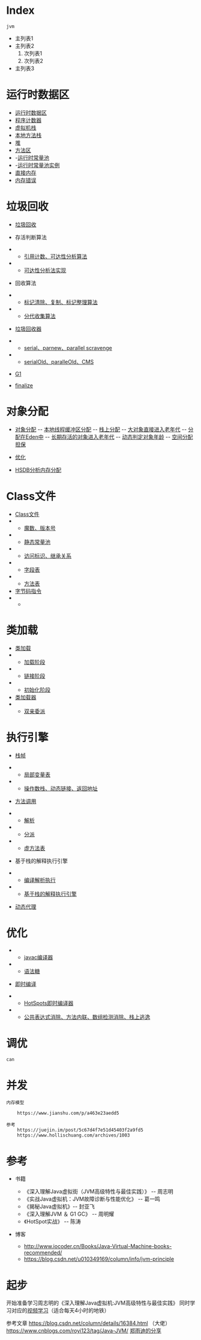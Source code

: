 
# Index

    jvm
 
- 主列表1
- 主列表2
  1. 次列表1
  2. 次列表2
- 主列表3






    
    
# 运行时数据区

- [运行时数据区](https://github.com/RodJohn/JVM/blob/master/md/201_%E5%86%85%E5%AD%98%E5%8C%BA%E5%9F%9F.md)
- [程序计数器](https://github.com/RodJohn/JVM/edit/master/md/202_%E7%A8%8B%E5%BA%8F%E8%AE%A1%E6%95%B0%E5%99%A8.md)
- [虚拟机栈](https://github.com/RodJohn/JVM/blob/master/md/203_%E8%99%9A%E6%8B%9F%E6%9C%BA%E6%A0%88.md)
- [本地方法栈](https://github.com/RodJohn/JVM/blob/master/md/204_%E6%9C%AC%E5%9C%B0%E6%96%B9%E6%B3%95%E6%A0%88.md)
- [堆](https://github.com/RodJohn/JVM/blob/master/md/205_%E5%A0%86.md)
- [方法区](https://github.com/RodJohn/JVM/blob/master/md/206_%E6%96%B9%E6%B3%95%E5%8C%BA.md)
- -[运行时常量池](https://github.com/RodJohn/JVM/blob/master/md/208_%E8%BF%90%E8%A1%8C%E6%97%B6%E5%B8%B8%E9%87%8F%E6%B1%A0.md)
- -[运行时常量池实例](https://github.com/RodJohn/JVM/blob/master/md/209_%E8%BF%90%E8%A1%8C%E6%97%B6%E5%B8%B8%E9%87%8F%E6%B1%A0%E5%AE%9E%E4%BE%8B.md)
- [直接内存](https://github.com/RodJohn/JVM/blob/master/md/207_%E7%9B%B4%E6%8E%A5%E5%86%85%E5%AD%98.md)
- [内存错误](https://github.com/RodJohn/JVM/blob/master/md/210_%E5%86%85%E5%AD%98%E9%94%99%E8%AF%AF.md)

# 垃圾回收

 - [垃圾回收](https://github.com/RodJohn/JVM/blob/master/md/220_%E5%9E%83%E5%9C%BE%E5%9B%9E%E6%94%B6.md)  
 - 存活判断算法
 - - [引用计数、可达性分析算法](https://github.com/RodJohn/JVM/edit/master/md/221_%E5%AD%98%E6%B4%BB%E7%AE%97%E6%B3%95.md)     
 - - [可达性分析法实现](https://github.com/RodJohn/JVM/blob/master/md/225_%E5%8F%AF%E8%BE%BE%E6%80%A7%E5%88%86%E6%9E%90%E6%B3%95%E5%AE%9E%E7%8E%B0.md)
 - 回收算法
 - - [标记清除、复制、标记整理算法](https://github.com/RodJohn/JVM/blob/master/md/224_%E5%9F%BA%E7%A1%80%E5%9B%9E%E6%94%B6%E7%AE%97%E6%B3%95.md)
 - - [分代收集算法](https://github.com/RodJohn/JVM/blob/master/md/229_%E5%88%86%E4%BB%A3%E6%94%B6%E9%9B%86%E7%AE%97%E6%B3%95.md)
 
 - [垃圾回收器](https://github.com/RodJohn/JVM/edit/master/md/226_%E5%9E%83%E5%9C%BE%E5%9B%9E%E6%94%B6%E5%99%A8.md)
 - - [serial、parnew、parallel scravenge](https://github.com/RodJohn/JVM/blob/master/md/230_%E6%96%B0%E7%94%9F%E4%BB%A3%E6%94%B6%E9%9B%86%E5%99%A8.md)
 - - [serialOld、paralleOld、CMS](https://github.com/RodJohn/JVM/blob/master/md/231_%E8%80%81%E5%B9%B4%E4%BB%A3%E6%94%B6%E9%9B%86%E5%99%A8.md)
 
 - [G1](https://github.com/RodJohn/JVM/blob/master/md/227_G1.md)
 - [finalize]()  
 
 # 对象分配
 
 - [对象分配]()
 -- [本地线程缓冲区分配]()
 -- [栈上分配]()
 -- [大对象直接进入老年代]()
 -- [分配在Eden中]()
 -- [长期存活的对象进入老年代]()
 -- [动态判定对象年龄]()
 -- [空间分配担保]()
 
 - [优化]()
 - [HSDB分析内存分配]()


# Class文件

 - [Class文件](https://github.com/RodJohn/JVM/blob/master/md/330_ClassFile.md)
 - - [魔数、版本号](https://github.com/RodJohn/JVM/blob/master/md/337_MagicVersion.md)
 - - [静态常量池](https://github.com/RodJohn/JVM/blob/master/md/332_StaticConstantPool.md)
 - - [访问标识、继承关系](https://github.com/RodJohn/JVM/blob/master/md/338_AccessFlag.md)
 - - [字段表](https://github.com/RodJohn/JVM/blob/master/md/333_FiledTable.md)
 - - [方法表](https://github.com/RodJohn/JVM/blob/master/md/335_MethodTable.md)
 - [字节码指令]()
 - - []()
 
    
# 类加载

- [类加载](https://github.com/RodJohn/JVM/blob/master/md/310_ClassLoad.md)
- - [加载阶段](https://github.com/RodJohn/JVM/blob/master/md/311_loadstage.md)
- - [链接阶段](https://github.com/RodJohn/JVM/blob/master/md/312_linkstage.md)
- - [初始化阶段](https://github.com/RodJohn/JVM/blob/master/md/313_initstage.md)
- [类加载器](https://github.com/RodJohn/JVM/blob/master/md/320_ClassLoder.md)
- - [双亲委派]()

       

# 执行引擎

- [栈帧](https://github.com/RodJohn/JVM/edit/master/md/362_StackFrame.md)
- - [局部变量表](https://github.com/RodJohn/JVM/blob/master/md/363_LocalVarableTable.md)
- - [操作数栈、动态链接、返回地址](https://github.com/RodJohn/JVM/blob/master/md/364_OperandStack.md)
- [方法调用](https://github.com/RodJohn/JVM/blob/master/md/365_MethodCall.md)
- - [解析](https://github.com/RodJohn/JVM/blob/master/md/366_Resolution.md) 
- - [分派](https://github.com/RodJohn/JVM/blob/master/md/367_dispatch.md) 
- - [虚方法表](https://github.com/RodJohn/JVM/blob/master/md/368_MethodTable.md)
- 基于栈的解释执行引擎
- - [编译解析执行](https://github.com/RodJohn/JVM/blob/master/md/370_AnalyticalExecution.md)
- - [基于栈的解释执行引擎](https://github.com/RodJohn/JVM/blob/master/md/369_EngineOnSatck.md)
  
- [动态代理]()



# 优化

- - [javac编译器](https://github.com/RodJohn/JVM/blob/master/md/510_javac.md)
- - [语法糖](https://github.com/RodJohn/JVM/blob/master/md/514_Sugar.md)

- [即时编译](https://github.com/RodJohn/JVM/blob/master/md/520_JIT.md)
- - [HotSpots即时编译器](https://github.com/RodJohn/JVM/blob/master/md/522_HotSpotC1C2.md)
- - [公共表达式消除、方法内联、数组检测消除、栈上逃逸](https://github.com/RodJohn/JVM/blob/master/md/526_optimization.md)

# 调优
    
    can



# 并发

    内存模型
    
        https://www.jianshu.com/p/a463e23aedd5
    
    参考
        https://juejin.im/post/5c67d4f7e51d45403f2a9fd5
        https://www.hollischuang.com/archives/1003






# 参考

- 书籍
  * 《深入理解Java虚拟街（JVM高级特性与最佳实践）》 -- 周志明
  * 《实战Java虚拟机：JVM故障诊断与性能优化》 -- 葛一鸣
  * 《揭秘Java虚拟机》-- 封亚飞
  * 《深入理解JVM ＆ G1 GC》 -- 周明耀
  * 《HotSpot实战》 -- 陈涛


- 博客  
  * http://www.iocoder.cn/Books/Java-Virtual-Machine-books-recommended/
  * https://blog.csdn.net/u010349169/column/info/jvm-principle
 

# 起步
开始准备学习周志明的《深入理解Java虚拟机:JVM高级特性与最佳实践》 
同时学习对应的[视频学习](https://www.bilibili.com/video/av29502877)（适合每天4小时的地铁）

参考文章
https://blog.csdn.net/column/details/16384.html   （大佬）
https://www.cnblogs.com/royi123/tag/Java-JVM/
[郑雨迪的分享](https://time.geekbang.org/column/intro/108)

